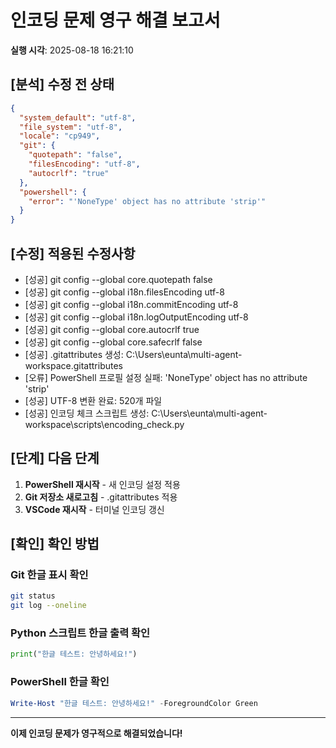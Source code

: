 # 인코딩 문제 영구 해결 보고서

**실행 시각**: 2025-08-18 16:21:10

## [분석] 수정 전 상태
```json
{
  "system_default": "utf-8",
  "file_system": "utf-8",
  "locale": "cp949",
  "git": {
    "quotepath": "false",
    "filesEncoding": "utf-8",
    "autocrlf": "true"
  },
  "powershell": {
    "error": "'NoneType' object has no attribute 'strip'"
  }
}
```

## [수정] 적용된 수정사항
- [성공] git config --global core.quotepath false
- [성공] git config --global i18n.filesEncoding utf-8
- [성공] git config --global i18n.commitEncoding utf-8
- [성공] git config --global i18n.logOutputEncoding utf-8
- [성공] git config --global core.autocrlf true
- [성공] git config --global core.safecrlf false
- [성공] .gitattributes 생성: C:\Users\eunta\multi-agent-workspace\.gitattributes
- [오류] PowerShell 프로필 설정 실패: 'NoneType' object has no attribute 'strip'
- [성공] UTF-8 변환 완료: 520개 파일
- [성공] 인코딩 체크 스크립트 생성: C:\Users\eunta\multi-agent-workspace\scripts\encoding_check.py

## [단계] 다음 단계

1. **PowerShell 재시작** - 새 인코딩 설정 적용
2. **Git 저장소 새로고침** - .gitattributes 적용
3. **VSCode 재시작** - 터미널 인코딩 갱신

## [확인] 확인 방법

### Git 한글 표시 확인
```bash
git status
git log --oneline
```

### Python 스크립트 한글 출력 확인
```python
print("한글 테스트: 안녕하세요!")
```

### PowerShell 한글 확인
```powershell
Write-Host "한글 테스트: 안녕하세요!" -ForegroundColor Green
```

---
**이제 인코딩 문제가 영구적으로 해결되었습니다!**
